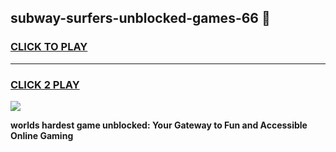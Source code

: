 
## subway-surfers-unblocked-games-66 👋
<h3>
<a href="https://premium.freeplayer.one?title=subway-surfers-unblocked-games-66&ref=14F">CLICK TO PLAY</a></h3>
<hr>

<h3>
<a href="https://premium.freeplayer.one?title=subway-surfers-unblocked-games-66&ref=14F">CLICK 2 PLAY</a>
  
</h3>

<a href="https://premium.freeplayer.one?title=subway-surfers-unblocked-games-66&ref=12F/"><img src="https://clearcache.store/games.png"></a>


**worlds hardest game unblocked: Your Gateway to Fun and Accessible Online Gaming**
